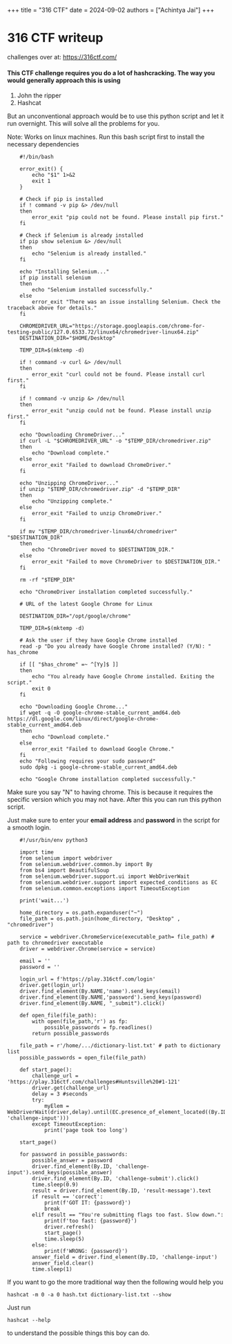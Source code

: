 +++
title = "316 CTF"
date = 2024-09-02
authors = ["Achintya Jai"]
+++

# 316 CTF writeup

challenges over at: https://316ctf.com/

#### This CTF challenge requires you do a lot of hashcracking. The way you would generally approach this is using 

1. John the ripper
2. Hashcat

But an unconventional approach would be to use this python script and let it run overnight. This will solve all the problems for you. 

Note: Works on linux machines. Run this bash script first to install the necessary dependencies

		#!/bin/bash

		error_exit() {
		    echo "$1" 1>&2
		    exit 1
		}

		# Check if pip is installed
		if ! command -v pip &> /dev/null
		then
		    error_exit "pip could not be found. Please install pip first."
		fi

		# Check if Selenium is already installed
		if pip show selenium &> /dev/null
		then
		    echo "Selenium is already installed."
		fi

		echo "Installing Selenium..."
		if pip install selenium
		then
		    echo "Selenium installed successfully."
		else
		    error_exit "There was an issue installing Selenium. Check the traceback above for details."
		fi

		CHROMEDRIVER_URL="https://storage.googleapis.com/chrome-for-testing-public/127.0.6533.72/linux64/chromedriver-linux64.zip"
		DESTINATION_DIR="$HOME/Desktop"

		TEMP_DIR=$(mktemp -d)

		if ! command -v curl &> /dev/null
		then
		    error_exit "curl could not be found. Please install curl first."
		fi

		if ! command -v unzip &> /dev/null
		then
		    error_exit "unzip could not be found. Please install unzip first."
		fi

		echo "Downloading ChromeDriver..."
		if curl -L "$CHROMEDRIVER_URL" -o "$TEMP_DIR/chromedriver.zip"
		then
		    echo "Download complete."
		else
		    error_exit "Failed to download ChromeDriver."
		fi

		echo "Unzipping ChromeDriver..."
		if unzip "$TEMP_DIR/chromedriver.zip" -d "$TEMP_DIR"
		then
		    echo "Unzipping complete."
		else
		    error_exit "Failed to unzip ChromeDriver."
		fi

		if mv "$TEMP_DIR/chromedriver-linux64/chromedriver" "$DESTINATION_DIR"
		then
		    echo "ChromeDriver moved to $DESTINATION_DIR."
		else
		    error_exit "Failed to move ChromeDriver to $DESTINATION_DIR."
		fi

		rm -rf "$TEMP_DIR"

		echo "ChromeDriver installation completed successfully."

		# URL of the latest Google Chrome for Linux

		DESTINATION_DIR="/opt/google/chrome"

		TEMP_DIR=$(mktemp -d)

		# Ask the user if they have Google Chrome installed
		read -p "Do you already have Google Chrome installed? (Y/N): " has_chrome

		if [[ "$has_chrome" =~ ^[Yy]$ ]]
		then
		    echo "You already have Google Chrome installed. Exiting the script."
		    exit 0
		fi

		echo "Downloading Google Chrome..."
		if wget -q -O google-chrome-stable_current_amd64.deb https://dl.google.com/linux/direct/google-chrome-stable_current_amd64.deb
		then
		    echo "Download complete."
		else
		    error_exit "Failed to download Google Chrome."
		fi
		echo "Following requires your sudo password"
		sudo dpkg -i google-chrome-stable_current_amd64.deb

		echo "Google Chrome installation completed successfully."


Make sure you say "N" to having chrome. This is because it requires the specific version which you may not have. After this you can run this python script.

Just make sure to enter your **email address** and **password** in the script for a smooth login. 

		#!/usr/bin/env python3

		import time
		from selenium import webdriver
		from selenium.webdriver.common.by import By
		from bs4 import BeautifulSoup
		from selenium.webdriver.support.ui import WebDriverWait
		from selenium.webdriver.support import expected_conditions as EC
		from selenium.common.exceptions import TimeoutException

		print('wait...')
		
		home_directory = os.path.expanduser("~")
		file_path = os.path.join(home_directory, "Desktop" , "chromedriver")
		
		service = webdriver.ChromeService(executable_path= file_path) # path to chromedriver executable
		driver = webdriver.Chrome(service = service)

		email = ''
		password = ''

		login_url = f'https://play.316ctf.com/login'
		driver.get(login_url)
		driver.find_element(By.NAME,'name').send_keys(email)
		driver.find_element(By.NAME,'password').send_keys(password)
		driver.find_element(By.NAME, "_submit").click()

		def open_file(file_path):
			with open(file_path,'r') as fp:
				possible_passwords = fp.readlines()
			return possible_passwords

		file_path = r'/home/.../dictionary-list.txt' # path to dictionary list
		possible_passwords = open_file(file_path)

		def start_page():
			challenge_url = 'https://play.316ctf.com/challenges#Huntsville%20#1-121'
			driver.get(challenge_url)
			delay = 3 #seconds
			try:
				myElem = WebDriverWait(driver,delay).until(EC.presence_of_element_located((By.ID, 'challenge-input')))
			except TimeoutException:
				print('page took too long')

		start_page()

		for password in possible_passwords:
			possible_answer = password
			driver.find_element(By.ID, 'challenge-input').send_keys(possible_answer)
			driver.find_element(By.ID, 'challenge-submit').click()
			time.sleep(0.9)
			result = driver.find_element(By.ID, 'result-message').text
			if result == 'correct':
				print(f'GOT IT: {password}')
				break
			elif result == "You're submitting flags too fast. Slow down.":
				print(f'too fast: {password}')
				driver.refresh()
				start_page()
				time.sleep(5)
			else:
				print(f'WRONG: {password}')
			answer_field = driver.find_element(By.ID, 'challenge-input')
			answer_field.clear()
			time.sleep(1)

If you want to go the more traditional way then the following would help you

    hashcat -m 0 -a 0 hash.txt dictionary-list.txt --show

Just run

    hashcat --help
to understand the possible things this boy can do.